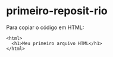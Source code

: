 # primeiro-reposit-rio

Para copiar o código em HTML:
```
<html>
  <h1>Meu primeiro arquivo HTML</h1>
</html>
```
